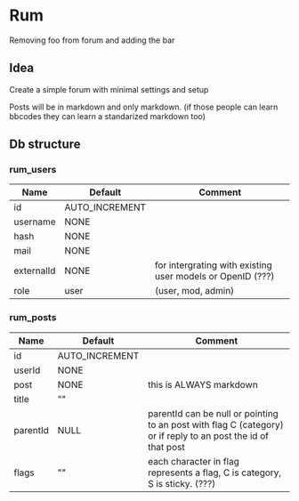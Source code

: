 # <span class="mega-octicon octicon-beer"></span> Rum

Removing foo from forum and adding the bar

## Idea

Create a simple forum with minimal settings and setup

Posts will be in markdown and only markdown. (if those people can learn bbcodes they can learn a standarized markdown too)


## Db structure

### rum_users

Name | Default | Comment |
---|---|---|
id | AUTO_INCREMENT |
username | NONE |
hash | NONE | 
mail | NONE |
externalId | NONE | for intergrating with existing user models or OpenID (???)
role | user | (user, mod, admin)
  
### rum_posts

Name | Default | Comment |
---|---|---|
id | AUTO_INCREMENT |
userId | NONE |
post | NONE | this is ALWAYS markdown
title | "" | 
parentId | NULL | parentId can be null or pointing to an post with flag C (category) or if reply to an post the id of that post
flags | "" | each character in flag represents a flag, C is category, S is sticky. (???)
  

